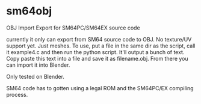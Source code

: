 # sm64obj
OBJ Import Export for SM64PC/SM64EX source code

currently it only can export from SM64 source code to OBJ. No texture/UV support yet. Just meshes. To use, put a file in the same dir as the script, call it example4.c and then run the python script. It'll output a bunch of text. Copy paste this text into a file and save it as filename.obj. From there you can import it into Blender.

Only tested on Blender.

SM64 code has to gotten using a legal ROM and the SM64PC/EX compiling process.
